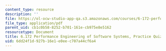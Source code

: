 ```yaml
---
content_type: resource
description: ''
file: https://ol-ocw-studio-app-qa.s3.amazonaws.com/courses/6-172-performance-engineering-of-software-systems-fall-2018/6dd24f1d927b16e1e0eec707a44cf6a4_MIT6_172F18_practicequiz1.pdf
file_type: application/pdf
parent_uid: cb1c0b58-8252-b701-161e-cb975e8e5162
resourcetype: Document
title: 6.172 Performance Engineering of Software Systems, Practice Quiz 1
uid: 6dd24f1d-927b-16e1-e0ee-c707a44cf6a4
---
```

